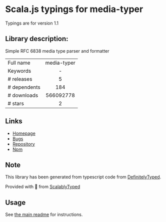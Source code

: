 
# Scala.js typings for media-typer

Typings are for version 1.1

## Library description:
Simple RFC 6838 media type parser and formatter

|                    |                 |
| ------------------ | :-------------: |
| Full name          | media-typer |
| Keywords           | - |
| # releases         | 5 |
| # dependents       | 184 |
| # downloads        | 566092778 |
| # stars            | 2 |

## Links
- [Homepage](https://github.com/jshttp/media-typer#readme)
- [Bugs](https://github.com/jshttp/media-typer/issues)
- [Repository](https://github.com/jshttp/media-typer)
- [Npm](https://www.npmjs.com/package/media-typer)
    


## Note
This library has been generated from typescript code from [DefinitelyTyped](https://definitelytyped.org).

Provided with :purple_heart: from [ScalablyTyped](https://github.com/oyvindberg/ScalablyTyped)

## Usage
See [the main readme](../../readme.md) for instructions.



